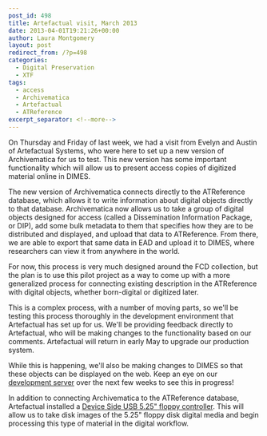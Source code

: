```yaml
---
post_id: 498
title: Artefactual visit, March 2013
date: 2013-04-01T19:21:26+00:00
author: Laura Montgomery
layout: post
redirect_from: /?p=498
categories:
  - Digital Preservation
  - XTF
tags:
  - access
  - Archivematica
  - Artefactual
  - ATReference
excerpt_separator: <!--more-->
---
```

On Thursday and Friday of last week, we had a visit from Evelyn and Austin of Artefactual Systems, who were here to set up a new version of Archivematica for us to test. This new version has some important functionality which will allow us to present access copies of digitized material online in DIMES.

<!--more-->

The new version of Archivematica connects directly to the ATReference database, which allows it to write information about digital objects directly to that database. Archivematica now allows us to take a group of digital objects designed for access (called a Dissemination Information Package, or DIP), add some bulk metadata to them that specifies how they are to be distributed and displayed, and upload that data to ATReference. From there, we are able to export that same data in EAD and upload it to DIMES, where researchers can view it from anywhere in the world.

For now, this process is very much designed around the FCD collection, but the plan is to use this pilot project as a way to come up with a more generalized process for connecting existing description in the ATReference with digital objects, whether born-digital or digitized later.

This is a complex process, with a number of moving parts, so we'll be testing this process thoroughly in the development environment that Artefactual has set up for us. We'll be providing feedback directly to Artefactual, who will be making changes to the functionality based on our comments. Artefactual will return in early May to upgrade our production system.

While this is happening, we'll also be making changes to DIMES so that these objects can be displayed on the web. Keep an eye on our [development server](http://192.168.50.29/xtf/search) over the next few weeks to see this in progress!

In addition to connecting Archivematica to the ATReference database, Artefactual installed a [Device Side USB 5.25" floppy controller](http://www.deviceside.com). This will allow us to take disk images of the 5.25" floppy disk digital media and begin processing this type of material in the digital workflow.
